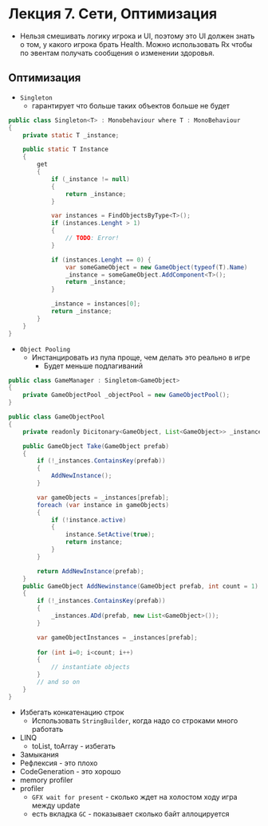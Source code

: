 # Лекция 7. Сети, Оптимизация

- Нельзя смешивать логику игрока и UI, поэтому это UI должен знать о том, у какого игрока брать Health. Можно использовать Rx чтобы по эвентам получать сообщения о изменении здоровья.

## Оптимизация

- `Singleton`
    - гарантирует что больше таких объектов больше не будет

``` Java
public class Singleton<T> : Monobehaviour where T : MonoBehaviour
{
    private static T _instance;

    public static T Instance
    {
        get
        {
            if (_instance != null)
            {
                return _instance;
            }

            var instances = FindObjectsByType<T>();
            if (instances.Lenght > 1) 
            {
                // TODO: Error!
            }

            if (instances.Lenght == 0) {
                var someGameObject = new GameObject(typeof(T).Name)
                _instance = someGameObject.AddComponent<T>();
                return _instance;
            }

            _instance = instances[0];
            return _instance;
        }
    }
}

```

- `Object Pooling`
    - Инстанцировать из пула проще, чем делать это реально в игре
        - Будет меньше подлагиваний
``` Java
public class GameManager : Singletom<GameObject>
{
    private GameObjectPool _objectPool = new GameObjectPool();
}
```

``` Java
public class GameObjectPool
{
    private readonly Dicitonary<GameObject, List<GameObject>> _instances = new Dictionary<GameObject, List<GameObject>>();

    public GameObject Take(GameObject prefab) 
    {
        if (!_instances.ContainsKey(prefab)) 
        {
            AddNewInstance();
        }

        var gameObjects = _instances[prefab];
        foreach (var instance in gameObjects)
        {
            if (!instance.active) 
            {
                instance.SetActive(true);
                return instance;
            }
        }

        return AddNewInstance(prefab);
    }
    public GameObject AddNewinstance(GameObject prefab, int count = 1)
    {
        if (!_instances.ContainsKey(prefab)) 
        {
            _instances.ADd(prefab, new List<GameObject>());
        }

        var gameObjectInstances = _instances[prefab];
        
        for (int i=0; i<count; i++) 
        {
            // instantiate objects
        }
        // and so on
    }
}
```

- Избегать конкатенацию строк
    - Использовать `StringBuilder`, когда надо со строками много работать
- LINQ
    - toList, toArray - избегать
- Замыкания
- Рефлексия - это плохо
- CodeGeneration - это хорошо
- memory profiler
- profiler
    - `GFX wait for present` - сколько ждет на холостом ходу игра между update
    - есть вкладка `GC` - показывает сколько байт аллоцируется
    